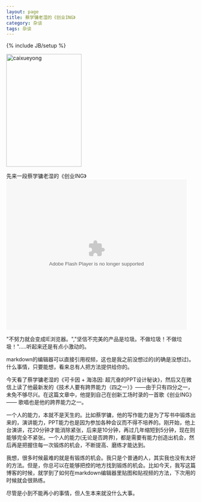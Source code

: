 ```yaml
---
layout: page    
title: 蔡学镛老湿的《创业ING》   
category: 杂谈  
tags: 杂谈   
---
```


{% include JB/setup %}

<img alt="caixueyong" src="http://p0.img.imtuan.com/wechatmsg/article/20131031/b35f11ca48fd4a18bca6d0a337047bbc.jpg" 
style="width: 200px; height: 300px;">  

先来一段蔡学镛老湿的《创业ING》
<embed src="http://www.tudou.com/v/DhC1_c2xNf0/&amp;bid=05&amp;resourceId=0_05_05_99/v.swf" type="application/x-shockwave-flash" allowscriptaccess="always" allowfullscreen="true" wmode="opaque" width="480" height="400"></embed>

"不努力就会变成IE浏览器。","坚信不完美的产品是垃圾。不做垃圾！不做垃圾！".....听起来还是有点小激动的。

markdown的编辑器可以直接引用视频，这也是我之前没想过的(的确是没想过)。什么事情，只要能想，看来总有人把方法提供给你的。

今天看了蔡学镛老湿的《可卡因 + 海洛因: 超亢奋的PPT设计秘诀》，然后又在微信上读了他最新发的《技术人要有跨界能力（四之一）》——由于只有四分之一，未免不够尽兴。在这篇文章中，他提到自己在创新工场时录的一首歌《创业ING》—— 歌唱也是他的跨界能力之一。

一个人的能力，本就不是天生的。比如蔡学镛，他的写作能力是为了写书中锻炼出来的，演讲能力，PPT能力也是因为参加各种会议而不得不培养的。刚开始，他上台演讲，花20分钟才能消除紧张，后来是10分钟，再过几年缩短到5分钟，现在则能够完全不紧张。一个人的能力(无论是否跨界)，都是需要有能力创造出机会，然后再是把握住每一次锻炼的机会，不断提高、磨练才能达到。

我想，很多时候最难的就是有锻炼的机会。我只是个普通的人，其实我也没有太好的方法。但是，你总可以在能够把控的地方找到锻炼的机会。比如今天，我写这篇博客的时候，就学到了如何在markdown编辑器里贴图和贴视频的方法，下次用的时候就会很熟练。

尽管是小到不能再小的事情，但人生本来就没什么大事。



